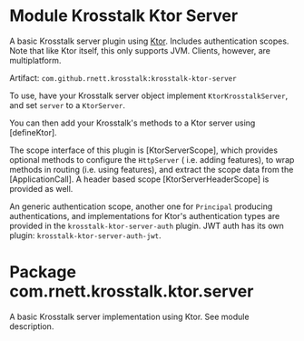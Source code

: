 # Module Krosstalk Ktor Server

A basic Krosstalk server plugin using [Ktor](https://ktor.io/). Includes authentication scopes.  Note that like Ktor itself,
this only supports JVM.  Clients, however, are multiplatform.

Artifact: `com.github.rnett.krosstalk:krosstalk-ktor-server`

To use, have your Krosstalk server object implement `KtorKrosstalkServer`, and set `server` to a `KtorServer`.

You can then add your Krosstalk's methods to a Ktor server using [defineKtor].

The scope interface of this plugin is [KtorServerScope], which provides optional methods to configure the `HttpServer` (
i.e. adding features), to wrap methods in routing (i.e. using features), and extract the scope data from
the [ApplicationCall]. A header based scope [KtorServerHeaderScope] is provided as well.

An generic authentication scope, another one for `Principal` producing authentications, and implementations for Ktor's
authentication types are provided in the `krosstalk-ktor-server-auth` plugin. JWT auth has its own
plugin: `krosstalk-ktor-server-auth-jwt`.

# Package com.rnett.krosstalk.ktor.server

A basic Krosstalk server implementation using Ktor. See module description.